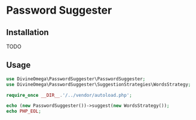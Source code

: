 # Password Suggester

## Installation

TODO

## Usage

```php
use DivineOmega\PasswordSuggester\PasswordSuggester;
use DivineOmega\PasswordSuggester\SuggestionStrategies\WordsStrategy;

require_once __DIR__.'/../vendor/autoload.php';

echo (new PasswordSuggester())->suggest(new WordsStrategy());
echo PHP_EOL;
```
